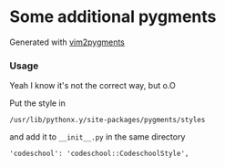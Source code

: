 # Some additional pygments

Generated with [vim2pygments](https://github.com/honza/vim2pygments)

### Usage

Yeah I know it's not the correct way, but o.O

Put the style in

```
/usr/lib/pythonx.y/site-packages/pygments/styles
```
and add it to `__init__.py` in the same directory
```
'codeschool': 'codeschool::CodeschoolStyle',
```
